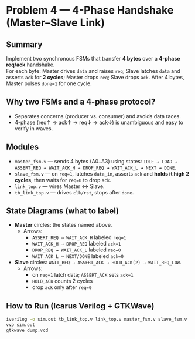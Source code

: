 # Problem 4 — 4-Phase Handshake (Master–Slave Link)

## Summary
Implement two synchronous FSMs that transfer **4 bytes** over a **4-phase req/ack** handshake.  
For each byte: Master drives `data` and raises `req`; Slave latches `data` and asserts `ack` for **2 cycles**; Master drops `req`; Slave drops `ack`. After 4 bytes, Master pulses `done=1` for one cycle.

## Why two FSMs and a 4-phase protocol?
- Separates concerns (producer vs. consumer) and avoids data races.
- 4-phase (req↑ → ack↑ → req↓ → ack↓) is unambiguous and easy to verify in waves.

## Modules
- `master_fsm.v` — sends 4 bytes (A0..A3) using states:
  `IDLE → LOAD → ASSERT_REQ → WAIT_ACK_H → DROP_REQ → WAIT_ACK_L → NEXT → DONE`.
- `slave_fsm.v` — on `req=1`, latches `data_in`, asserts `ack` and **holds it high 2 cycles**, then waits for `req=0` to drop `ack`.
- `link_top.v` — wires Master ↔ Slave.
- `tb_link_top.v` — drives `clk/rst`, stops after `done`.

## State Diagrams (what to label)
- **Master** circles: the states named above.
  - Arrows:
    - `ASSERT_REQ → WAIT_ACK_H` labeled `req=1`
    - `WAIT_ACK_H → DROP_REQ` labeled `ack=1`
    - `DROP_REQ → WAIT_ACK_L` labeled `req=0`
    - `WAIT_ACK_L → NEXT/DONE` labeled `ack=0`
- **Slave** circles: `WAIT_REQ → ASSERT_ACK → HOLD_ACK(2) → WAIT_REQ_LOW`.
  - Arrows:
    - on `req=1` latch data; `ASSERT_ACK` sets `ack=1`
    - `HOLD_ACK` counts 2 cycles
    - drop `ack` only after `req=0`

## How to Run (Icarus Verilog + GTKWave)
```bash
iverilog -o sim.out tb_link_top.v link_top.v master_fsm.v slave_fsm.v
vvp sim.out
gtkwave dump.vcd
